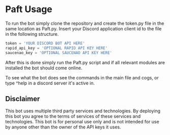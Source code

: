 # Paft Usage

To run the bot simply clone the repository and create the token.py file in the same location as Paft.py. 
Insert your Discord application client id to the file in the following structure.   

  ```python 
  token = 'YOUR DISCORD BOT API HERE'
  rapid_api_key = 'OPTIONAL RAPID API KEY HERE' 
  saucenao_key = 'OPTIONAL SAUCENAO API KEY HERE' 
  ```
  
After this is done simply run the Paft.py script and if all relevant modules are installed the bot should come online. 

To see what the bot does see the commands in the main file and cogs, or type ^help in a discord server it's active in. 

## Disclaimer

This bot uses multiple third party services and technologies. By deploying this bot you agree to the terms of services of these services and technologies. 
This bot is for personal use only and is not intended for use by anyone other than the owner of the API keys it uses. 